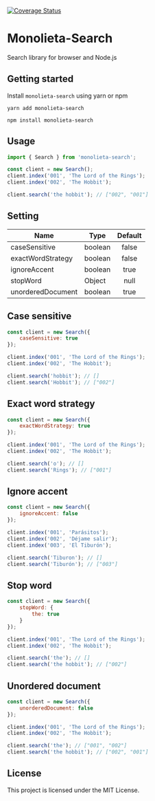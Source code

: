 [![Coverage Status](https://coveralls.io/repos/github/jonattanva/monolieta-search/badge.svg?branch=main)](https://coveralls.io/github/jonattanva/monolieta-search?branch=main)

# Monolieta-Search

Search library for browser and Node.js

## Getting started

Install `monolieta-search` using yarn or npm

```shell
yarn add monolieta-search
```

```shell
npm install monolieta-search
```

## Usage

```js
import { Search } from 'monolieta-search';

const client = new Search();
client.index('001', 'The Lord of the Rings');
client.index('002', 'The Hobbit');

client.search('the hobbit'); // ["002", "001"]
```

## Setting

| Name              | Type    | Default |
| ----------------- | ------- | :-----: |
| caseSensitive     | boolean |  false  |
| exactWordStrategy | boolean |  false  |
| ignoreAccent      | boolean |  true   |
| stopWord          | Object  |  null   |
| unorderedDocument | boolean |  true   |

## Case sensitive

```js
const client = new Search({
    caseSensitive: true
});

client.index('001', 'The Lord of the Rings');
client.index('002', 'The Hobbit');

client.search('hobbit'); // []
client.search('Hobbit'); // ["002"]
```

## Exact word strategy

```js
const client = new Search({
    exactWordStrategy: true
});

client.index('001', 'The Lord of the Rings');
client.index('002', 'The Hobbit');

client.search('o'); // []
client.search('Rings'); // ["001"]
```

## Ignore accent

```js
const client = new Search({
    ignoreAccent: false
});

client.index('001', 'Parásitos');
client.index('002', 'Déjame salir');
client.index('003', 'El Tiburón');

client.search('Tiburon'); // []
client.search('Tiburón'); // ["003"]
```

## Stop word

```js
const client = new Search({
    stopWord: {
        the: true
    }
});

client.index('001', 'The Lord of the Rings');
client.index('002', 'The Hobbit');

client.search('the'); // []
client.search('the hobbit'); // ["002"]
```

## Unordered document

```js
const client = new Search({
    unorderedDocument: false
});

client.index('001', 'The Lord of the Rings');
client.index('002', 'The Hobbit');

client.search('the'); // ["001", "002"]
client.search('the hobbit'); // ["002", "001"]
```

## License

This project is licensed under the MIT License.
